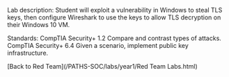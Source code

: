 Lab description: Student will exploit a vulnerability in Windows to steal TLS keys, then configure Wireshark to use the keys to allow TLS decryption on their Windows 10 VM.

Standards: CompTIA Security+ 1.2 Compare and contrast types of attacks. <br>
CompTIA Security+ 6.4 Given a scenario, implement public key infrastructure.

[Back to Red Team](/PATHS-SOC/labs/year1/Red Team Labs.html)
